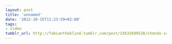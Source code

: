 ```yaml
---
layout: post
title: 'unnamed'
date: '2012-10-15T11:23:59+02:00'
tags:
- video
tumblr_url: http://fabiantheblind.tumblr.com/post/33632689538/chendo-saz-early-alpha-preview-of-shortcat-a
---
```

